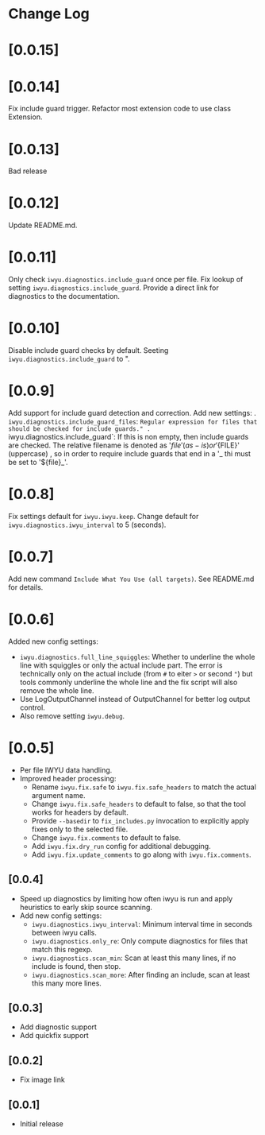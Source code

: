 # Change Log

# [0.0.15]

# [0.0.14]

Fix include guard trigger.
Refactor most extension code to use class Extension.

# [0.0.13]

Bad release

# [0.0.12]

Update README.md.

# [0.0.11]

Only check `iwyu.diagnostics.include_guard` once per file.
Fix lookup of setting `iwyu.diagnostics.include_guard`.
Provide a direct link for diagnostics to the documentation.

# [0.0.10]

Disable include guard checks by default. Seeting `iwyu.diagnostics.include_guard` to ".

# [0.0.9]

Add support for include guard detection and correction.
Add new settings:
. `iwyu.diagnostics.include_guard_files`: `Regular expression for files that should be checked for include guards."
. `iwyu.diagnostics.include_guard`: If this is non empty, then include guards are checked. The relative filename is denoted as '${file}' (as-is) or '${FILE}' (uppercase) , so in order to require include guards that end in a '_ thi must be set to '${file}_'.

# [0.0.8]

Fix settings default for `iwyu.iwyu.keep`.
Change default for `iwyu.diagnostics.iwyu_interval` to 5 (seconds).

# [0.0.7]

Add new command `Include What You Use (all targets)`. See README.md for details.

# [0.0.6]

Added new config settings:
-  `iwyu.diagnostics.full_line_squiggles`: Whether to underline the whole line with squiggles or only the actual include part. The error is technically only on the actual include (from `#` to eiter `>` or second `"`) but tools commonly underline the whole line and the fix script will also remove the whole line.
- Use LogOutputChannel instead of OutputChannel for better log output control.
- Also remove setting `iwyu.debug`.

# [0.0.5]

- Per file IWYU data handling.
- Improved header processing:
    - Rename `iwyu.fix.safe` to `iwyu.fix.safe_headers` to match the actual argument name.
    - Change `iwyu.fix.safe_headers` to default to false, so that the tool works for headers by default.
    - Provide `--basedir` to `fix_includes.py` invocation to explicitly apply fixes only to the selected file.
    - Change `iwyu.fix.comments` to default to false.
    - Add `iwyu.fix.dry_run` config for additional debugging.
    - Add `iwyu.fix.update_comments` to go along with `iwyu.fix.comments`.

## [0.0.4]

- Speed up diagnostics by limiting how often iwyu is run and apply heuristics to early skip source scanning.
- Add new config settings:
    - `iwyu.diagnostics.iwyu_interval`: Minimum interval time in seconds between iwyu calls.
    - `iwyu.diagnostics.only_re`: Only compute diagnostics for files that match this regexp.
    - `iwyu.diagnostics.scan_min`: Scan at least this many lines, if no include is found, then stop.
    - `iwyu.diagnostics.scan_more`: After finding an include, scan at least this many more lines.

## [0.0.3]

- Add diagnostic support
- Add quickfix support

## [0.0.2]

- Fix image link

## [0.0.1]

- Initial release
